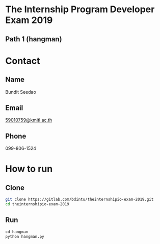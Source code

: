 # The Internship Program Developer Exam 2019
## Path 1 (hangman)

# Contact
## Name
Bundit Seedao

## Email
59010759@kmitl.ac.th

## Phone
099-806-1524

# How to run
## Clone
```sh
git clone https://gitlab.com/bdintu/theinternshipio-exam-2019.git
cd theinternshipio-exam-2019
```

## Run
```python
cd hangman
python hangman.py
```
